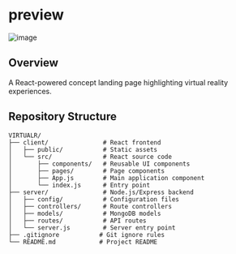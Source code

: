 # preview

![image](https://github.com/user-attachments/assets/4e60ac3d-d31d-48d0-8760-62054c25a23c)

## Overview
A React-powered concept landing page highlighting virtual reality experiences.

## Repository Structure 

```
VIRTUALR/
├── client/               # React frontend
│   ├── public/           # Static assets
│   └── src/              # React source code
│       ├── components/   # Reusable UI components
│       ├── pages/        # Page components
│       ├── App.js        # Main application component
│       └── index.js      # Entry point
├── server/               # Node.js/Express backend
│   ├── config/           # Configuration files
│   ├── controllers/      # Route controllers
│   ├── models/           # MongoDB models
│   ├── routes/           # API routes
│   └── server.js         # Server entry point
├── .gitignore           # Git ignore rules
└── README.md            # Project README
```
